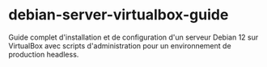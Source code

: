 # debian-server-virtualbox-guide
Guide complet d'installation et de configuration d'un serveur Debian 12 sur VirtualBox avec scripts d'administration pour un environnement de production headless.

